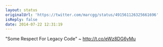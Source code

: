 ```yaml
---
layout: status
originalUrl: 'https://twitter.com/marcgg/status/491561126325661696'
isReply: false
date: 2014-07-22 12:31:19
---
```


"Some Respect For Legacy Code" ~ http://t.co/eWz8DG6yMu
